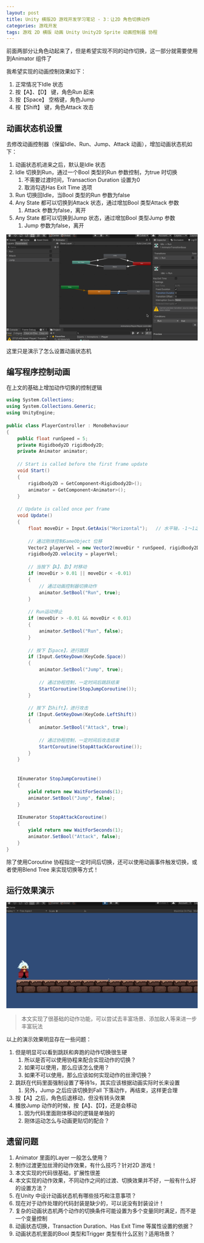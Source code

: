 ```yaml
---
layout: post
title: Unity 横版2D 游戏开发学习笔记 - 3：让2D 角色切换动作
categories: 游戏开发
tags: 游戏 2D 横版 动画 Unity Unity2D Sprite 动画控制器 协程
---
```


前面两部分让角色动起来了，但是希望实现不同的动作切换，这一部分就需要使用到Animator 组件了

我希望实现的动画控制效果如下：

1. 正常情况下Idle 状态
2. 按【A】、【D】 键，角色Run 起来
3. 按【Space】 空格键，角色Jump
4. 按【Shift】 键，角色Attack 攻击

## 动画状态机设置

去修改动画控制器（保留Idle、Run、Jump、Attack 动画），增加动画状态机如下：

1. 动画状态机进来之后，默认是Idle 状态
2. Idle 切换到Run，通过一个Bool 类型的Run 参数控制，为true 时切换
	1. 不需要过渡时间，Transaction Duration 设置为0
	2. 取消勾选Has Exit Time 选项
3. Run 切换回Idle，当Bool 类型的Run 参数为false
4. Any State 都可以切换到Attack 状态，通过增加Bool 类型Attack 参数
	1. Attack 参数为false，离开
5. Any State 都可以切换到Jump 状态，通过增加Bool 类型Jump 参数
	1. Jump 参数为false，离开

![](../media/image/2024-10-27/01-01.gif)

这里只是演示了怎么设置动画状态机

## 编写程序控制动画

在上文的基础上增加动作切换的控制逻辑

```c#
using System.Collections;
using System.Collections.Generic;
using UnityEngine;

public class PlayerController : MonoBehaviour
{
    public float runSpeed = 5;
    private Rigidbody2D rigidbody2D;
    private Animator animator;

    // Start is called before the first frame update
    void Start()
    {
        rigidbody2D = GetComponent<Rigidbody2D>();
        animator = GetComponent<Animator>();
    }

    // Update is called once per frame
    void Update()
    {
        float moveDir = Input.GetAxis("Horizontal");   // 水平轴，-1～1之间的值

        // 通过刚体控制GameObject 位移
        Vector2 playerVel = new Vector2(moveDir * runSpeed, rigidbody2D.velocity.y);
        rigidbody2D.velocity = playerVel;

        // 当按下【A】、【D】时移动
        if (moveDir > 0.01 || moveDir < -0.01)
        {
            // 通过动画控制器切换动作
            animator.SetBool("Run", true);
        }

        // Run运动停止
        if (moveDir > -0.01 && moveDir < 0.01)
        {
            animator.SetBool("Run", false);
        }

        // 按下【Space】，进行跳跃
        if (Input.GetKeyDown(KeyCode.Space))
        {
            animator.SetBool("Jump", true);

            // 通过协程控制，一定时间后跳跃结束
            StartCoroutine(StopJumpCoroutine());
        }

        // 按下【Shift】，进行攻击
        if (Input.GetKeyDown(KeyCode.LeftShift))
        {
            animator.SetBool("Attack", true);

            // 通过协程控制，一定时间后攻击结束
            StartCoroutine(StopAttackCoroutine());
        }
    }


    IEnumerator StopJumpCoroutine()
    {
        yield return new WaitForSeconds(1);
        animator.SetBool("Jump", false);
    }

    IEnumerator StopAttackCoroutine()
    {
        yield return new WaitForSeconds(1);
        animator.SetBool("Attack", false);
    }
}
```

除了使用Coroutine 协程指定一定时间后切换，还可以使用动画事件触发切换，或者使用Blend Tree 来实现切换等方式！

## 运行效果演示

![](../media/image/2024-10-27/01-02.gif)

>本文实现了很基础的动作功能，可以尝试去丰富场景、添加敌人等来进一步丰富玩法

以上的演示效果明显存在一些问题：

1. 但是明显可以看到跳跃和奔跑的动作切换很生硬
	1. 所以是否可以使用协程来配合实现动作的切换？
	2. 如果可以使用，那么应该怎么使用？
	3. 如果不可以使用，那么应该如何实现动作的丝滑切换？
2. 跳跃在代码里面强制设置了等待1s，其实应该根据动画实际时长来设置
	1. 另外，Jump 之后应该切换到Fall 下落动作，再结束，这样更合理
3. 按【A】之后，角色后退移动，但没有转头效果
4. 播放Jump 动作的时候，按【A】、【D】，还是会移动
	1. 因为代码里面刚体移动的逻辑是单独的
	2. 刚体运动怎么与动画更贴切的配合？

## 遗留问题

1. Animator 里面的Layer 一般怎么使用？
2. 制作过渡更加丝滑的动作效果，有什么技巧？针对2D 游戏！
3. 本文实现的代码很基础，扩展性很差
4. 本文实现的动作效果，不同动作之间的过渡、切换效果并不好，一般有什么好的设置方法？
5. 在Unity 中设计动画状态机有哪些技巧和注意事项？
6. 现在对于动作处理的代码封装是缺少的，可以说没有封装设计！
7. 复杂的动画状态机两个动作的切换条件可能设置为多个变量同时满足，而不是一个变量控制
8. 动画状态切换，Transaction Duration、Has Exit Time 等属性设置的依据？
9. 动画状态机里面的Bool 类型和Trigger 类型有什么区别？适用场景？